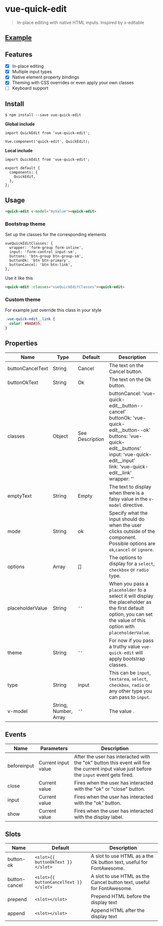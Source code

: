 # vue-quick-edit

> In-place editing with native HTML inputs. Inspired by x-editable

## [Example](https://a1rpun.github.io/vue-quick-edit/)

## Features
- [x] In-place editing
- [x] Multiple input types
- [x] Native element property bindings
- [x] Theming with CSS overrides or even apply your own classes
- [ ] Keyboard support

## Install

```shell
$ npm install --save vue-quick-edit
```

**Global include**
```
import QuickEdit from 'vue-quick-edit';

Vue.component('quick-edit', QuickEdit);
```

**Local include**
```
import QuickEdit from 'vue-quick-edit';

export default {
  components: {
    QuickEdit,
  },
};
```

## Usage

```html
<quick-edit v-model="myValue"><quick-edit>
```

### Bootstrap theme

Set up the classes for the corresponding elements
```
vueQuickEditClasses: {
  wrapper: 'form-group form-inline',
  input: 'form-control input-sm',
  buttons: 'btn-group btn-group-sm',
  buttonOk: 'btn btn-primary',
  buttonCancel: 'btn btn-link',
},
```

Use it like this

```html
<quick-edit :classes="vueQuickEditClasses"><quick-edit>
```

### Custom theme

For example just override this class in your style
```css
.vue-quick-edit__link {
  color: #BADA55;
}
```

## Properties

Name | Type | Default | Description
--- | --- | --- | ---
buttonCancelText | String | Cancel | The text on the Cancel button.
buttonOkText | String | Ok | The text on the Ok button.
classes | Object | See Description | buttonCancel: 'vue-quick-edit__button--cancel'<br>  buttonOk: 'vue-quick-edit__button--ok'<br>  buttons: 'vue-quick-edit__buttons'<br>  input: 'vue-quick-edit__input'<br>  link: 'vue-quick-edit__link'<br>  wrapper: ''
emptyText | String | Empty | The text to display when there is a falsy value in the `v-model` directive.
mode | String | ok | Specify what the input should do when the user clicks outside of the component. Possible options are `ok`,`cancel` or `ignore`.
options | Array | [] | The options to display for a `select`, `checkbox` or `radio` type.
placeholderValue | String | `''` | When you pass a `placeholder` to a select it will display the placeholder as the first default option, you can set the value of this option with `placeholderValue`.
theme | String | `''` | For now if you pass a truthy value `vue-quick-edit` will apply bootstrap classes.
type | String | input | This can be `input`, `textarea`, `select`, `checkbox`, `radio` or any other type you can pass to `input`.
v-model | String, Number, Array | `''` | The value .

## Events
Name | Parameters | Description
--- | --- | ---
beforeinput | Current input value | After the user has interacted with the "ok" button this event will fire the current input value just before the `input` event gets fired.
close | Current value | Fires when the user has interacted with the "ok" or "close" button.
input | Current value | Fires when the user has interacted with the "ok" button.
show | Current value | Fires when the user has interacted with the display label.

## Slots
Name | Default | Description
--- | --- | ---
button-ok | `<slot>{{ buttonOkText }}</slot>` | A slot to use HTML as a the Ok button text, useful for FontAwesome.
button-cancel | `<slot>{{ buttonCancelText }}</slot>` | A slot to use HTML as the Cancel button text, useful for FontAwesome.
prepend | `<slot></slot>` | Prepend HTML before the display text
append | `<slot></slot>` | Append HTML after the display text
